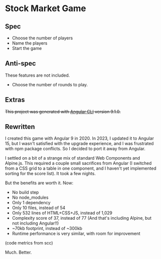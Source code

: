 # Stock Market Game

## Spec

- Choose the number of players
- Name the players
- Start the game

## Anti-spec

These features are not included.

- Choose the number of rounds to play.

## Extras

~~This project was generated with [Angular CLI](https://github.com/angular/angular-cli) version 9.1.0.~~

## Rewritten

I created this game with Angular 9 in 2020. In 2023, I updated it to Angular 15, but I wasn't satisfied with the upgrade experience, and I was frustrated with npm package conflicts. So I decided to port it away from Angular.

I settled on a bit of a strange mix of standard Web Components and Alpine.js. This required a couple small sacrifices from Angular (I switched from a CSS grid to a table in one component, and I haven't yet implemented sorting for the score list). It took a few nights.

But the benefits are worth it. Now:

- No build step
- No node_modules
- Only 1 dependency
- Only 10 files, instead of 54
- Only 532 lines of HTML+CSS+JS, instead of 1,029
- Complexity score of 37, instead of 77
  (And that's including Alpine, but not including Angular!!)
- ~70kb footprint, instead of ~300kb
- Runtime performance is very similar, with room for improvement

(code metrics from scc)

Much. Better.
